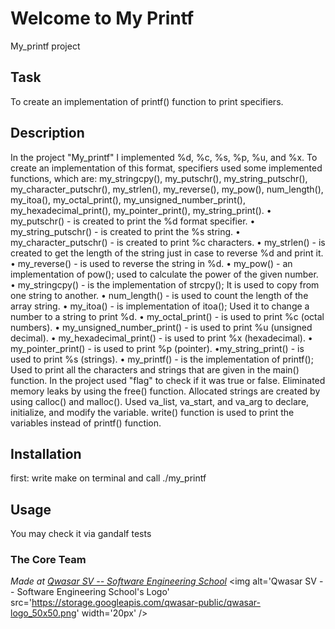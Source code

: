 # Welcome to My Printf
My_printf project

## Task
To create an implementation of printf() function to print specifiers.

## Description
In the project "My_printf" I implemented %d, %c, %s, %p, %u, and %x. To create an implementation of this format, specifiers used some implemented functions, which are: my_stringcpy(), my_putschr(), my_string_putschr(), my_character_putschr(), my_strlen(), my_reverse(), my_pow(), num_length(), my_itoa(), my_octal_print(), my_unsigned_number_print(), my_hexadecimal_print(), my_pointer_print(), my_string_print().
• my_putschr() - is created to print the %d format specifier.
• my_string_putschr() - is created to print the %s string.
• my_character_putschr() - is created to print %c characters.
• my_strlen() - is created to get the length of the string just in case to reverse %d and print it.
• my_reverse() - is used to reverse the string in %d.
• my_pow() - an implementation of pow(); used to calculate the power of the given number.
• my_stringcpy() - is the implementation of strcpy(); It is used to copy from one string to another.
• num_length() - is used to count the length of the array string.
• my_itoa() - is implementation of itoa(); Used it to change a number to a string to print %d.
• my_octal_print() - is used to print %c (octal numbers).
• my_unsigned_number_print() - is used to print %u (unsigned decimal).
• my_hexadecimal_print() - is used to print %x (hexadecimal).
• my_pointer_print() - is used to print %p (pointer).
•my_string_print() - is used to print %s (strings).
• my_printf() - is the implementation of printf(); Used to print all the characters and strings that are given in the main() function.
In the project used "flag" to check if it was true or false. Eliminated memory leaks by using the free() function. Allocated strings are created by using calloc() and malloc(). Used va_list, va_start, and va_arg to declare, initialize, and modify the variable. write() function is used to print the variables instead of printf() function.

## Installation
first:
write make on terminal and call ./my_printf

## Usage
You may check it via gandalf tests

### The Core Team


<span><i>Made at <a href='https://qwasar.io'>Qwasar SV -- Software Engineering School</a></i></span>
<span><img alt='Qwasar SV -- Software Engineering School's Logo' src='https://storage.googleapis.com/qwasar-public/qwasar-logo_50x50.png' width='20px' /></span>
